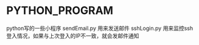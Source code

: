 PYTHON_PROGRAM
==============

python写的一些小程序
sendEmail.py  用来发送邮件
sshLogin.py  用来监控ssh登入情况，如果与上次登入的IP不一致，就会发邮件通知